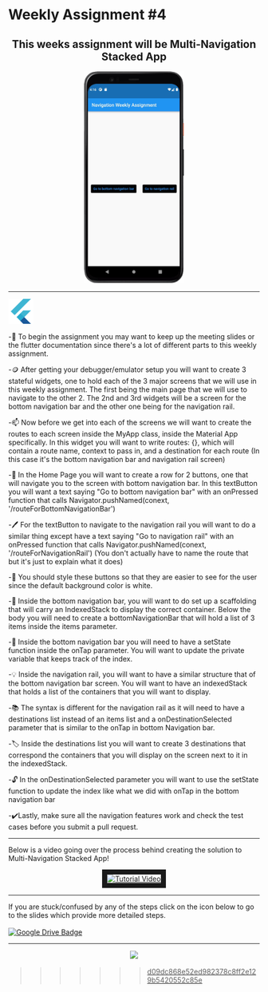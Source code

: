 # Weekly Assignment #4

<div id="header" align="center">
<h2>
  This weeks assignment will be Multi-Navigation Stacked App
</h2>
</div>

  
 <div align="center">
<img src = "https://github.com/SiGMobileUIUC/WeeklyAssignments/blob/main/pictures/weekly_assignment_4.gif?raw=true" width= "200"/>
</div>

<div align="left">

---

<div>
<img src = "https://raw.githubusercontent.com/devicons/devicon/master/icons/flutter/flutter-original.svg" width = "50px">
</div>
 
-:scroll: To begin the assignment you may want to keep up the meeting slides or the flutter documentation since there's a lot of different parts to this weekly assignment.

-:coin: After getting your debugger/emulator setup you will want to create 3 stateful widgets, one to hold each of the 3 major screens that we will use in this weekly assignment. The first being the main page that we will use to navigate to the other 2. The 2nd and 3rd widgets will be a screen for the bottom navigation bar and the other one being for the navigation rail.
 
-:mailbox: Now before we get into each of the screens we will want to create the routes to each screen inside the MyApp class, inside the Material App specifically. In this widget you will want to write routes: {}, which will contain a route name, context to pass in, and a destination for each route (In this case it's the bottom navigation bar and navigation rail screen)

-:e-mail: In the Home Page you will want to create a row for 2 buttons, one that will navigate you to the screen with bottom navigation bar. In this textButton you will want a text saying "Go to bottom navigation bar" with an onPressed function that calls Navigator.pushNamed(conext, '/routeForBottomNavigationBar')

-:pen: For the textButton to navigate to the navigation rail you will want to do a similar thing except have a text saying "Go to navigation rail" with an onPressed function that calls Navigator.pushNamed(conext, '/routeForNavigationRail') (You don't actually have to name the route that but it's just to explain what it does)
 
-:rocket: You should style these buttons so that they are easier to see for the user since the default background color is white.
 
-:mage: Inside the bottom navigation bar, you will want to do set up a scaffolding that will carry an IndexedStack to display the correct container. Below the body you will need to create a bottomNavigationBar that will hold a list of 3 items inside the items parameter.
 
-:battery: Inside the bottom navigation bar you will need to have a setState function inside the onTap parameter. You will want to update the private variable that keeps track of the index. 

-:bulb: Inside the navigation rail, you will want to have a similar structure that of the bottom navigation bar screen. You will want to have an indexedStack that holds a list of the containers that you will want to display.
 
-:books: The syntax is different for the navigation rail as it will need to have a destinations list instead of an items list and a onDestinationSelected parameter that is similar to the onTap in bottom Navigation bar.
 
-:label: Inside the destinations list you will want to create 3 destinations that correspond the containers that you will display on the screen next to it in the indexedStack.
 
-:unlock: In the onDestinationSelected parameter you will want to use the setState function to update the index like what we did with onTap in the bottom navigation bar
 
-✔️Lastly, make sure all the navigation features work and check the test cases before you submit a pull request.

---

Below is a video going over the process behind creating the solution to Multi-Navigation Stacked App!
<div align="center">

<a href="https://www.youtube.com/watch?v=b_sQ9bMltGU">
  <img src="https://img.youtube.com/vi/b_sQ9bMltGU/0.jpg" 
       alt="Tutorial Video" 
       width="240" 
       height="180" 
       border="10" />
</a>
</div>

---

<div align="left">
If you are stuck/confused by any of the steps click on the icon below to go to the slides which provide more detailed steps.
</div>

<div>
&nbsp;
</div>

<div align="left">
<a href="https://docs.google.com/presentation/d/1RpNfCpFAyltxYZmiZK_oPg7K6-4klazv8xU_ZNhX_Sk/edit?usp=sharing">
    <img src="https://img.shields.io/badge/Slides-yellow?style=for-the-badge&logo=google drive&logoColor=white" alt="Google Drive Badge"/>
    
</div>

---

 

<div align="center">
 <img src="https://media.giphy.com/media/13HgwGsXF0aiGY/giphy.gif" width="200"/>
</div>


>>>>>>> d09dc868e52ed982378c8ff2e129b5420552c85e
